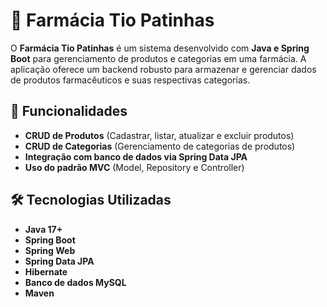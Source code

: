 # 💊 Farmácia Tio Patinhas

O **Farmácia Tio Patinhas** é um sistema desenvolvido com **Java e Spring Boot** para gerenciamento de produtos e categorias em uma farmácia. A aplicação oferece um backend robusto para armazenar e gerenciar dados de produtos farmacêuticos e suas respectivas categorias.

## 📌 Funcionalidades

- **CRUD de Produtos** (Cadastrar, listar, atualizar e excluir produtos)  
- **CRUD de Categorias** (Gerenciamento de categorias de produtos)  
- **Integração com banco de dados via Spring Data JPA**  
- **Uso do padrão MVC** (Model, Repository e Controller)  

## 🛠️ Tecnologias Utilizadas

- **Java 17+**  
- **Spring Boot**  
- **Spring Web**  
- **Spring Data JPA**  
- **Hibernate**  
- **Banco de dados MySQL**  
- **Maven**  


